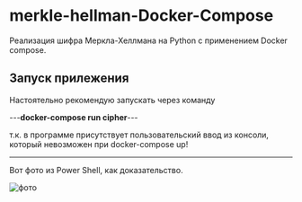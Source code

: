 # merkle-hellman-Docker-Compose
Реализация шифра Меркла-Хеллмана на Python c применением Docker compose.

## Запуск прилежения

Настоятельно рекомендую запускать через команду

  ---**docker-compose run cipher**---

 т.к. в программе присутствует пользовательский ввод из консоли, который невозможен при docker-compose up!
 ______________________________________
 
Вот фото из Power Shell, как доказательство.

![фото](https://github.com/ErrorDa/merkle-hellman-Docker-Compose/assets/99288583/94e96ac6-914b-43c6-9fad-e7eae9d7acb5)
